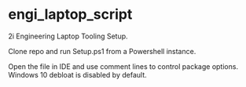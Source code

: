 # engi_laptop_script

2i Engineering Laptop Tooling Setup.

Clone repo and run Setup.ps1 from a Powershell instance.


Open the file in IDE and use comment lines to control package options.
Windows 10 debloat is disabled by default.
